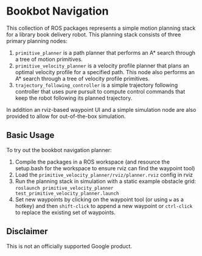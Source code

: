 # Bookbot Navigation

This collection of ROS packages represents a simple motion planning stack for a library book delivery robot. This planning stack consists of three primary planning nodes:
1. `primitive_planner` is a path planner that performs an A* search through a tree of motion primitives.
2. `primitive_velocity_planner` is a velocity profile planner that plans an optimal velocity profile for a specified path. This node also performs an A* search through a tree of velocity profile primitives.
3. `trajectory_following_controller` is a simple trajectory following controller that uses pure pursuit to compute control commands that keep the robot following its planned trajectory.

In addition an rviz-based waypoint UI and a simple simulation node are also provided to allow for out-of-the-box simulation. 

## Basic Usage

To try out the bookbot navigation planner:
1. Compile the packages in a ROS workspace (and resource the setup.bash for the workspace to ensure rviz can find the waypoint tool)
2. Load the `primitive_velocity_planner/rviz/planner.rviz` config in rviz
3. Run the planning stack in simulation with a static example obstacle grid: 
	`roslaunch primitive_velocity_planner test_primitive_velocity_planner.launch`
4. Set new waypoints by clicking on the waypoint tool (or using `w` as a hotkey) and then `shift-click` to append a new waypoint or `ctrl-click` to replace the existing set of waypoints.

## Disclaimer

This is not an officially supported Google product. 
